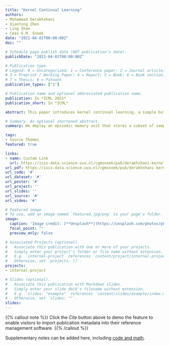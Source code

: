 ```yaml
---
title: "Kernel Continual Learning"
authors:
- Mohammad Derakhshani
- Xiantong Zhen
- Ling Shao
- Cees G.M. Snoek
date: "2021-04-01T00:00:00Z"
doi: ""

# Schedule page publish date (NOT publication's date).
publishDate: "2021-04-01T00:00:00Z"

# Publication type.
# Legend: 0 = Uncategorized; 1 = Conference paper; 2 = Journal article;
# 3 = Preprint / Working Paper; 4 = Report; 5 = Book; 6 = Book section;
# 7 = Thesis; 8 = Pateant
publication_types: ["1"]

# Publication name and optional abbreviated publication name.
publication: In *ICML 2021*
publication_short: In *ICML*

abstract: This paper introduces kernel continual learning, a simple but effective variant of continual learning that leverages the non-parametric nature of kernel methods to tackle catastrophic forgetting. We deploy an episodic memory unit that stores a subset of samples for each task to learn task-speciﬁc classiﬁers based on kernel ridge regression. This does not require memory replay and systematically avoids task interference in the classiﬁers. We further introduce variational random features to learn a data-driven kernel for each task. To do so, we formulate kernel continual learning as a variational inference problem, where a random Fourier basis is incorporated as the latent variable. The variational posterior distribution over the random Fourier basis is inferred from the coreset of each task. In this way, we are able to generate more informative kernels speciﬁc to each task, and, more importantly, the coreset size can be reduced to achieve more compact memory, resulting in more efﬁcient continual learning based on episodic memory. Extensive evaluation on four benchmarks demonstrates the effectiveness and promise of kernels for continual learning.

# Summary. An optional shortened abstract.
summary: We deploy an episodic memory unit that stores a subset of samples for each task to learn task-speciﬁc classiﬁers based on kernel ridge regression. 

tags:
- Source Themes
featured: true

links:
- name: Custom Link
  url: https://isis-data.science.uva.nl/cgmsnoek/pub/derakhshani-kernel-continual-icml2021.pdf
url_pdf: https://isis-data.science.uva.nl/cgmsnoek/pub/derakhshani-kernel-continual-icml2021.pdf
url_code: '#'
url_dataset: '#'
url_poster: '#'
url_project: ''
url_slides: ''
url_source: '#'
url_video: '#'

# Featured image
# To use, add an image named `featured.jpg/png` to your page's folder. 
image:
  caption: 'Image credit: [**Unsplash**](https://unsplash.com/photos/pLCdAaMFLTE)'
  focal_point: ""
  preview_only: false

# Associated Projects (optional).
#   Associate this publication with one or more of your projects.
#   Simply enter your project's folder or file name without extension.
#   E.g. `internal-project` references `content/project/internal-project/index.md`.
#   Otherwise, set `projects: []`.
projects:
- internal-project

# Slides (optional).
#   Associate this publication with Markdown slides.
#   Simply enter your slide deck's filename without extension.
#   E.g. `slides: "example"` references `content/slides/example/index.md`.
#   Otherwise, set `slides: ""`.
slides:
---
```


{{% callout note %}}
Click the *Cite* button above to demo the feature to enable visitors to import publication metadata into their reference management software.
{{% /callout %}}

Supplementary notes can be added here, including [code and math](https://sourcethemes.com/academic/docs/writing-markdown-latex/).

